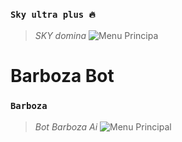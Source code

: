 ### `Sky ultra plus 🔥`
> *SKY domina*
![Menu Principa](https://qu.ax/CnYvh.jpg)
</p>
<h1>Barboza Bot</h1>

### `Barboza`
> *Bot Barboza Ai*
![Menu Principal](https://qu.ax/Mvhfa.jpg)
